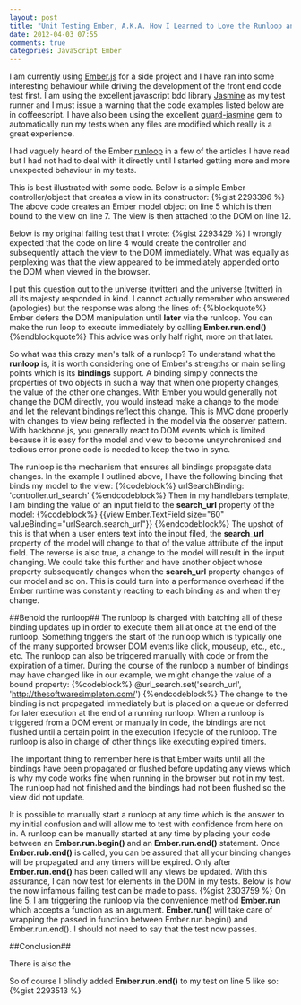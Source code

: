 ```yaml
---
layout: post
title: "Unit Testing Ember, A.K.A. How I Learned to Love the Runloop and Stop Worrying"
date: 2012-04-03 07:55
comments: true
categories: JavaScript Ember
---
```

I am currently using <a href="http://emberjs.com/">Ember.js</a> for a side project and I have ran into some interesting behaviour while driving the development of the front end code test first.  I am using the excellent javascript bdd library <a href="http://pivotal.github.com/jasmine/" target="_blank">Jasmine</a> as my test runner and I must issue a warning that the code examples listed below are in coffeescript.  I have also been using the excellent <a href="https://github.com/netzpirat/guard-jasmine">guard-jasmine</a> gem to automatically run my tests when any files are modified which really is a great experience.  

I had vaguely heard of the Ember <a href="http://blog.sproutcore.com/the-run-loop-part-1/">runloop</a> in a few of the articles I have read but I had not had to deal with it directly until I started getting more and more unexpected behaviour in my tests.

This is best illustrated with some code.  Below is a simple Ember controller/object that creates a view in its constructor:
{%gist 2293396 %}
The above code creates an Ember model object on line 5 which is then bound to the view on line 7.  The view is then attached to the DOM on line 12. 

Below is my original failing test that I wrote:
{%gist 2293429 %}
I wrongly expected that the code on line 4 would create the controller and subsequently attach the view to the DOM immediately.  What was equally as perplexing was that the view appeared to be immediately appended onto the DOM when viewed in the browser.

I put this question out to the universe (twitter) and the universe (twitter) in all its majesty responded in kind.  I cannot actually remember who answered (apologies) but the response was along the lines of:
{%blockquote%}
Ember defers the DOM manipulation until <strong>later</strong> via the runloop.  You can make the run loop to execute immediately by calling <strong>Ember.run.end()</strong>
{%endblockquote%}
This advice was only half right, more on that later.

So what was this crazy man's talk of a runloop?  To understand what the **runloop** is, it is worth considering one of Ember's strengths or main selling points which is its **bindings** support.  A binding simply connects the properties of two objects in such a way that when one property changes, the value of the other one changes.  With Ember you would generally not change the DOM directly, you would instead make a change to the model and let the relevant bindings reflect this change.  This is MVC done properly with changes to view being reflected in the model via the observer pattern.  With backbone.js, you generally react to DOM events which is limited because it is easy for the model and view to become unsynchronised and tedious error prone code is needed to keep the two in sync. 

The runloop is the mechanism that ensures all bindings propagate data changes.  In the example I outlined above, I have the following binding that binds my model to the view:
{%codeblock%}
urlSearchBinding: 'controller.url_search'
{%endcodeblock%}
Then in my handlebars template, I am binding the value of an input field to the **search_url** property of the model:
{%codeblock%}
\{\{view Ember.TextField size="60" valueBinding="urlSearch.search_url"\}\}
{%endcodeblock%}
The upshot of this is that when a user enters text into the input filed, the **search_url** property of the model will change to that of the value attribute of the input field.  The reverse is also true, a change to the model will result in the input changing.  We could take this further and have another object whose property subsequently changes when the **search_url** property changes of our model and so on.  This is could turn into a performance overhead if the Ember runtime was constantly reacting to each binding as and when they change.  

##Behold the runloop##
The runloop is charged with batching all of these binding updates up in order to execute them all at once at the end of the runloop.  Something triggers the start of the runloop which is typically one of the many supported browser DOM events like click, mouseup, etc., etc., etc.  The runloop can also be triggered manually with code or from the expiration of a timer.  During the course of the runloop a number of bindings may have changed like in our example, we might change the value of a bound property:
{%codeblock%}
@url_search.set('search_url', 'http://thesoftwaresimpleton.com/')
{%endcodeblock%}
The change to the binding is not propagated immediately but is placed on a queue or deferred for later execution at the end of a running runloop.  When a runloop is triggered from a DOM event or manually in code, the bindings are not flushed until a certain point in the execution lifecycle of the runloop.  The runloop is also in charge of other things like executing expired timers.  

The important thing to remember here is that Ember waits until all the bindings have been propagated or flushed before updating any views which is why my code works fine when running in the browser but not in my test.  The runloop had not finished and the bindings had not been flushed so the view did not update.

It is possible to manually start a runloop at any time which is the answer to my initial confusion and will allow me to test with confidence from here on in.  A runloop can be manually started at any time by placing your code between an **Ember.run.begin()** and an **Ember.run.end()** statement.  Once **Ember.rub.end()** is called, you can be assured that all your binding changes will be propagated and any timers will be expired.  Only after **Ember.run.end()** has been called will any views be updated.  With this assurance, I can now test for elements in the DOM in my tests.  Below is how the now infamous failing test can be made to pass. 
{%gist 2303759 %}
On line 5, I am triggering the runloop via the convenience method **Ember.run** which accepts a function as an argument.  **Ember.run()** will take care of wrapping the passed in function between Ember.run.begin() and Ember.run.end().  I should not need to say that the test now passes.

##Conclusion##

There is also the 

So of course I blindly added **Ember.run.end()** to my test on line 5 like so:
{%gist 2293513 %}
